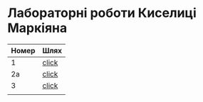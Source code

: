 # Лабораторні роботи Киселиці Маркіяна
|  Номер |  Шлях |
|---|---|
| 1  | <a href="https://github.com/markiiankyselytsia/devops-labs/tree/main/lab1">click</a> | 
| 2a  | <a href="https://github.com/markiiankyselytsia/devops-labs/tree/main/lab2">click</a> |
| 3  | <a href="https://github.com/markiiankyselytsia/devops-labs/tree/main/lab3">click</a>  |
|  |  |
